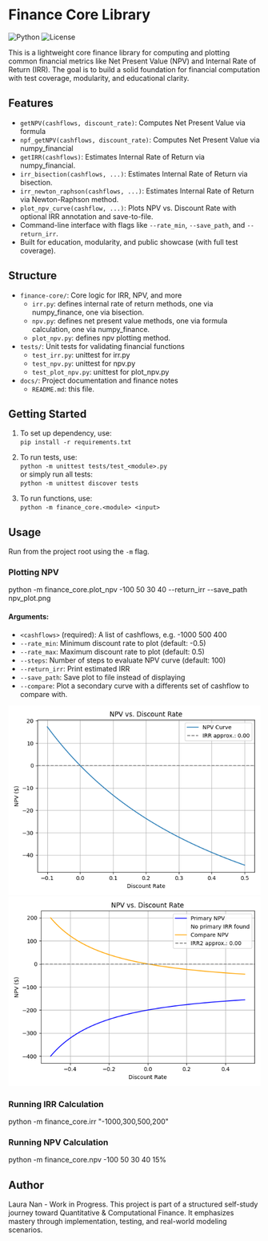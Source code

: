 # Finance Core Library

![Python](https://img.shields.io/badge/python-3.13+-blue)
![License](https://img.shields.io/github/license/lauranan/finance-core-library)

This is a lightweight core finance library for computing and plotting common financial metrics like Net Present Value (NPV) and Internal Rate of Return (IRR). The goal is to build a solid foundation for financial computation with test coverage, modularity, and educational clarity.

## Features

- `getNPV(cashflows, discount_rate)`: Computes Net Present Value via formula
- `npf_getNPV(cashflows, discount_rate)`: Computes Net Present Value via numpy_financial
- `getIRR(cashflows)`: Estimates Internal Rate of Return via numpy_financial.
- `irr_bisection(cashflows, ...)`: Estimates Internal Rate of Return via bisection.
- `irr_newton_raphson(cashflows, ...)`: Estimates Internal Rate of Return via Newton-Raphson method.
- `plot_npv_curve(cashflow, ...)`: Plots NPV vs. Discount Rate with optional IRR annotation and save-to-file.
- Command-line interface with flags like `--rate_min`, `--save_path`, and `--return_irr`.
- Built for education, modularity, and public showcase (with full test coverage). 

## Structure

- `finance-core/`: Core logic for IRR, NPV, and more
  - `irr.py`: defines internal rate of return methods, one via numpy_finance, one via bisection. 
  - `npv.py`: defines net present value methods, one via formula calculation, one via numpy_finance.
  - `plot_npv.py`: defines npv plotting method.
- `tests/`: Unit tests for validating financial functions
  - `test_irr.py`: unittest for irr.py
  - `test_npv.py`: unittest for npv.py
  - `test_plot_npv.py`: unittest for plot_npv.py
- `docs/`: Project documentation and finance notes
  - `README.md`: this file.

## Getting Started
1. To set up dependency, use:  
 `pip install -r requirements.txt`

2. To run tests, use:  
 `python -m unittest tests/test_<module>.py`  
 or simply run all tests:  
 `python -m unittest discover tests`

3. To run functions, use:  
`python -m finance_core.<module> <input>`


## Usage

Run from the project root using the `-m` flag.

### Plotting NPV

python -m finance_core.plot_npv -100 50 30 40 --return_irr --save_path npv_plot.png

#### Arguments:  

- `<cashflows>` (required): A list of cashflows, e.g. -1000 500 400  
- `--rate_min`: Minimum discount rate to plot (default: -0.5)  
- `--rate_max`: Maximum discount rate to plot (default: 0.5)  
- `--steps`: Number of steps to evaluate NPV curve (default: 100)  
- `--return_irr`: Print estimated IRR  
- `--save_path`: Save plot to file instead of displaying  
- `--compare`: Plot a secondary curve with a differents set of cashflow to compare with.

![NPV Plot Example](./sample_npv_curve.png)  
![NPV Compare Plot Example](./sample_compare_npv_curve.png)  

### Running IRR Calculation

python -m finance_core.irr "-1000,300,500,200"

### Running NPV Calculation

python -m finance_core.npv -100 50 30 40 15%

## Author
Laura Nan - Work in Progress. 
This project is part of a structured self-study journey toward Quantitative & Computational Finance. It emphasizes mastery through implementation, testing, and real-world modeling scenarios.
